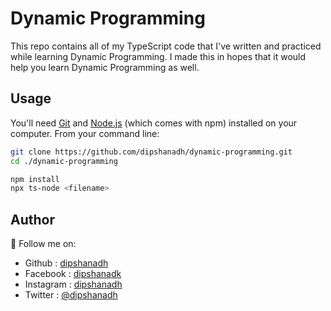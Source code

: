 # Dynamic Programming

This repo contains all of my TypeScript code that I've written and practiced while learning Dynamic Programming. I made this in hopes that it would help you learn Dynamic Programming as well.

## Usage

You'll need [Git](https://git-scm.com/downloads) and [Node.js](https://nodejs.org/en/download/) (which comes with npm) installed on your computer. From your command line:

```sh
git clone https://github.com/dipshanadh/dynamic-programming.git
cd ./dynamic-programming

npm install
npx ts-node <filename>
```

## Author

🛴 Follow me on:

- Github : [dipshanadh](https://github.com/dipshanadh)
- Facebook : [dipshanadk](https://facebook.com/dipshanadk)
- Instagram : [dipshanadh](https://instagram.com/dipshanadh)
- Twitter : [@dipshanadh](https://twitter.com/@dipshanadh)
